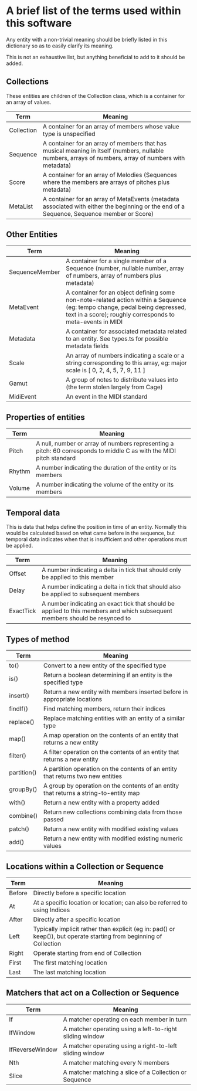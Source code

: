 # A brief list of the terms used within this software

Any entity with a non-trivial meaning should be briefly listed in this dictionary so as to easily clarify its meaning.

This is not an exhaustive list, but anything beneficial to add to it should be added.

## Collections

These entities are children of the Collection class, which is a container for an array of values.

| Term | Meaning |
|---|---|
| Collection | A container for an array of members whose value type is unspecified |
| Sequence | A container for an array of members that has musical meaning in itself (numbers, nullable numbers, arrays of numbers, array of numbers with metadata) |
| Score | A container for an array of Melodies (Sequences where the members are arrays of pitches plus metadata) |
| MetaList | A container for an array of MetaEvents (metadata associated with either the beginning or the end of a Sequence, Sequence member or Score) |

## Other Entities 

| Term | Meaning |
|---|---|
| SequenceMember | A container for a single member of a Sequence (number, nullable number, array of numbers, array of numbers plus metadata) |
| MetaEvent | A container for an object defining some non-note-related action within a Sequence (eg: tempo change, pedal being depressed, text in a score); roughly corresponds to meta-events in MIDI |
| Metadata | A container for associated metadata related to an entity. See types.ts for possible metadata fields |
| Scale | An array of numbers indicating a scale or a string corresponding to this array, eg: major scale is [ 0, 2, 4, 5, 7, 9, 11 ] |
| Gamut | A group of notes to distribute values into (the term stolen largely from Cage) |
| MidiEvent | An event in the MIDI standard |

## Properties of entities

| Term | Meaning |
|---|---|
| Pitch | A null, number or array of numbers representing a pitch: 60 corresponds to middle C as with the MIDI pitch standard |
| Rhythm | A number indicating the duration of the entity or its members |
| Volume | A number indicating the volume of the entity or its members |

## Temporal data

This is data that helps define the position in time of an entity. Normally this would be calculated based on what came before in the sequence, but temporal data indicates when that is insufficient and other operations must be applied.

| Term | Meaning |
|---|---|
| Offset | A number indicating a delta in tick that should only be applied to this member |
| Delay | A number indicating a delta in tick that should also be applied to subsequent members |
| ExactTick | A number indicating an exact tick that should be applied to this members and which subsequent members should be resynced to |

## Types of method

| Term | Meaning |
|---|---|
| to() | Convert to a new entity of the specified type |
| is() | Return a boolean determining if an entity is the specified type |
| insert() | Return a new entity with members inserted before in appropriate locations |
| findIf() | Find matching members, return their indices |
| replace() | Replace matching entities with an entity of a similar type |
| map() | A map operation on the contents of an entity that returns a new entity |
| filter() | A filter operation on the contents of an entity that returns a new entity |
| partition() | A partition operation on the contents of an entity that returns two new entities |
| groupBy() | A group by operation on the contents of an entity that returns a string-to-entity map |
| with() | Return a new entity with a property added |
| combine() | Return new collections combining data from those passed |
| patch() | Return a new entity with modified existing values |
| add() | Return a new entity with modified existing numeric values |

## Locations within a Collection or Sequence

| Term | Meaning |
|---|---|
| Before | Directly before a specific location |
| At | At a specific location or location; can also be referred to using Indices |
| After | Directly after a specific location |
| Left | Typically implicit rather than explicit (eg in: pad() or keep()), but operate starting from beginning of Collection |
| Right | Operate starting from end of Collection |
| First | The first matching location |
| Last | The last matching location |

## Matchers that act on a Collection or Sequence

| Term | Meaning |
|---|---|
| If | A matcher operating on each member in turn |
| IfWindow | A matcher operating using a left-to-right sliding window |
| IfReverseWindow | A matcher operating using a right-to-left sliding window |
| Nth | A matcher matching every N members |
| Slice | A matcher matching a slice of a Collection or Sequence |
